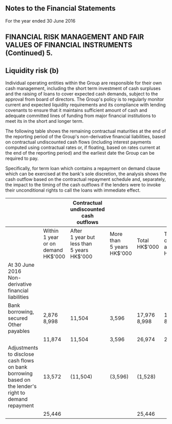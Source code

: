 ## Notes to the Financial Statements

For the year ended 30 June 2016

## FINANCIAL RISK MANAGEMENT AND FAIR VALUES OF FINANCIAL INSTRUMENTS (Continued) 5.

## Liquidity risk (b)

Individual operating entities within the Group are responsible for their own cash management, including the short term investment of cash surpluses and the raising of loans to cover expected cash demands, subject to the approval from board of directors. The Group's policy is to regularly monitor current and expected liquidity requirements and its compliance with lending covenants to ensure that it maintains sufficient amount of cash and adequate committed lines of funding from major financial institutions to meet its in the short and longer term.

The following table shows the remaining contractual maturities at the end of the reporting period of the Group's non-derivative financial liabilities, based on contractual undiscounted cash flows (including interest payments computed using contractual rates or, if floating, based on rates current at the end of the reporting period) and the earliest date the Group can be required to pay.

Specifically, for term loan which contains a repayment on demand clause which can be exercised at the bank's sole discretion, the analysis shows the cash outflow based on the contractual repayment schedule and, separately, the impact to the timing of the cash outflows if the lenders were to invoke their unconditional rights to call the loans with immediate effect.

|                                                                                                            |                                                 | Contractual undiscounted cash outflows                  |                                  |                   |                                         |
|------------------------------------------------------------------------------------------------------------|-------------------------------------------------|---------------------------------------------------------|----------------------------------|-------------------|-----------------------------------------|
|                                                                                                            | Within<br>1 year<br>or on<br>demand<br>HK\$'000 | After<br>1 year but<br>less than<br>5 years<br>HK\$'000 | More than<br>5 years<br>HK\$'000 | Total<br>HK\$'000 | Total<br>carrying<br>amount<br>HK\$'000 |
| At 30 June 2016<br>Non-derivative financial liabilities                                                    |                                                 |                                                         |                                  |                   |                                         |
| Bank borrowing, secured<br>Other payables                                                                  | 2,876<br>8,998                                  | 11,504                                                  | 3,596                            | 17,976<br>8,998   | 16,448<br>8,998                         |
|                                                                                                            | 11,874                                          | 11,504                                                  | 3,596                            | 26,974            | 25,446                                  |
| Adjustments to disclose cash flows<br>on bank borrowing based on<br>the lender's right to demand repayment | 13,572                                          | (11,504)                                                | (3,596)                          | (1,528)           |                                         |
|                                                                                                            | 25,446                                          |                                                         |                                  | 25,446            |                                         |